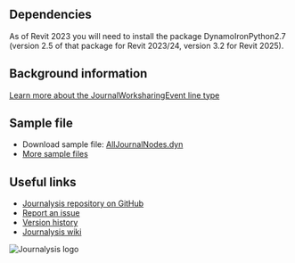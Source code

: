 ## Dependencies
As of Revit 2023 you will need to install the package DynamoIronPython2.7 (version 2.5 of that package for Revit 2023/24, version 3.2 for Revit 2025).

## Background information
[Learn more about the JournalWorksharingEvent line type](https://github.com/andydandy74/Journalysis/wiki/JournalLine-types#journalworksharingevent)

## Sample file
- Download sample file: [AllJournalNodes.dyn](https://raw.githubusercontent.com/andydandy74/Journalysis/master/samples/2.x/AllJournalNodes.dyn)
- [More sample files](https://github.com/andydandy74/Journalysis/tree/master/samples/2.x) 

## Useful links
- [Journalysis repository on GitHub](https://github.com/andydandy74/Journalysis)
- [Report an issue](https://github.com/andydandy74/Journalysis/issues)
- [Version history](https://github.com/andydandy74/Journalysis/wiki/Version-history)
- [Journalysis wiki](https://github.com/andydandy74/Journalysis/wiki)

![Journalysis logo](https://raw.githubusercontent.com/andydandy74/Journalysis/master/icons/raw/Journalysis.png)